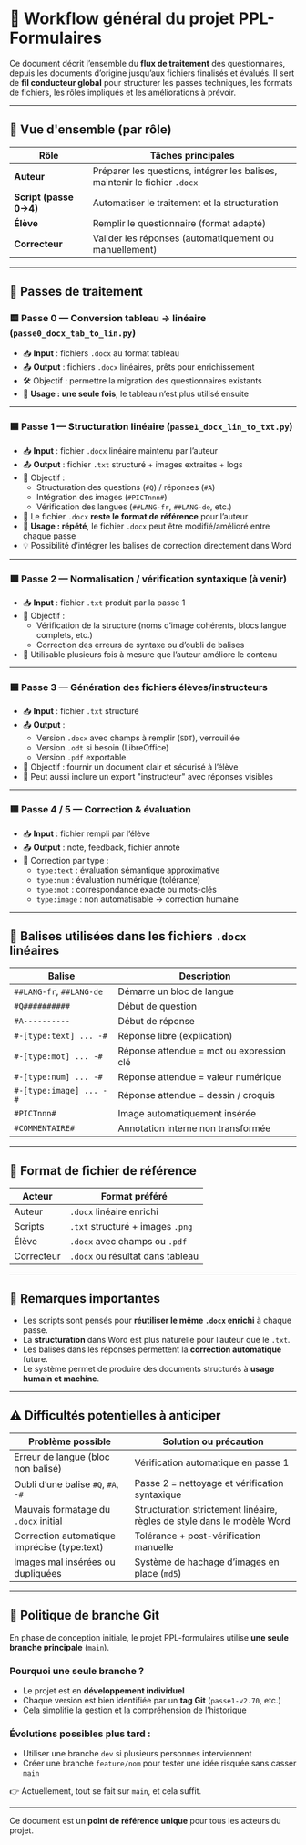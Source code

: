 
# 📘 Workflow général du projet PPL-Formulaires

Ce document décrit l’ensemble du **flux de traitement** des questionnaires, depuis les documents d’origine jusqu’aux fichiers finalisés et évalués. Il sert de **fil conducteur global** pour structurer les passes techniques, les formats de fichiers, les rôles impliqués et les améliorations à prévoir.

---

## 🧭 Vue d'ensemble (par rôle)

| Rôle                  | Tâches principales                                                                 |
|-----------------------|------------------------------------------------------------------------------------|
| **Auteur**            | Préparer les questions, intégrer les balises, maintenir le fichier `.docx`       |
| **Script (passe 0→4)**| Automatiser le traitement et la structuration                                     |
| **Élève**             | Remplir le questionnaire (format adapté)                                          |
| **Correcteur**        | Valider les réponses (automatiquement ou manuellement)                            |

---

## 🔄 Passes de traitement

### 🟨 Passe 0 — Conversion tableau → linéaire (`passe0_docx_tab_to_lin.py`)
- 📥 **Input** : fichiers `.docx` au format tableau
- 📤 **Output** : fichiers `.docx` linéaires, prêts pour enrichissement
- 🛠️ Objectif : permettre la migration des questionnaires existants
- 🔁 **Usage : une seule fois**, le tableau n’est plus utilisé ensuite

---

### 🟦 Passe 1 — Structuration linéaire (`passe1_docx_lin_to_txt.py`)
- 📥 **Input** : fichier `.docx` linéaire maintenu par l’auteur
- 📤 **Output** : fichier `.txt` structuré + images extraites + logs
- 🎯 Objectif :
  - Structuration des questions (`#Q`) / réponses (`#A`)
  - Intégration des images (`#PICTnnn#`)
  - Vérification des langues (`##LANG-fr`, `##LANG-de`, etc.)
- 🧩 Le fichier `.docx` **reste le format de référence** pour l’auteur
- 🔁 **Usage : répété**, le fichier `.docx` peut être modifié/amélioré entre chaque passe
- 💡 Possibilité d’intégrer les balises de correction directement dans Word

---

### 🟩 Passe 2 — Normalisation / vérification syntaxique (à venir)
- 📥 **Input** : fichier `.txt` produit par la passe 1
- 🎯 Objectif :
  - Vérification de la structure (noms d’image cohérents, blocs langue complets, etc.)
  - Correction des erreurs de syntaxe ou d’oubli de balises
- 🔁 Utilisable plusieurs fois à mesure que l’auteur améliore le contenu

---

### 🟦 Passe 3 — Génération des fichiers élèves/instructeurs
- 📥 **Input** : fichier `.txt` structuré
- 📤 **Output** :
  - Version `.docx` avec champs à remplir (`SDT`), verrouillée
  - Version `.odt` si besoin (LibreOffice)
  - Version `.pdf` exportable
- 🎯 Objectif : fournir un document clair et sécurisé à l’élève
- 🧩 Peut aussi inclure un export "instructeur" avec réponses visibles

---

### 🟥 Passe 4 / 5 — Correction & évaluation
- 📥 **Input** : fichier rempli par l’élève
- 📤 **Output** : note, feedback, fichier annoté
- 🔎 Correction par type :
  - `type:text` : évaluation sémantique approximative
  - `type:num` : évaluation numérique (tolérance)
  - `type:mot` : correspondance exacte ou mots-clés
  - `type:image` : non automatisable → correction humaine

---

## 📄 Balises utilisées dans les fichiers `.docx` linéaires

| Balise                  | Description                                                     |
|-------------------------|-----------------------------------------------------------------|
| `##LANG-fr`, `##LANG-de`| Démarre un bloc de langue                                      |
| `#Q##########`          | Début de question                                               |
| `#A----------`          | Début de réponse                                                |
| `#-[type:text] ... -#`  | Réponse libre (explication)                                    |
| `#-[type:mot] ... -#`   | Réponse attendue = mot ou expression clé                       |
| `#-[type:num] ... -#`   | Réponse attendue = valeur numérique                            |
| `#-[type:image] ... -#` | Réponse attendue = dessin / croquis                            |
| `#PICTnnn#`             | Image automatiquement insérée                                  |
| `#COMMENTAIRE#`         | Annotation interne non transformée                             |

---

## 💾 Format de fichier de référence

| Acteur     | Format préféré                     |
|------------|------------------------------------|
| Auteur     | `.docx` linéaire enrichi           |
| Scripts    | `.txt` structuré + images `.png`   |
| Élève      | `.docx` avec champs ou `.pdf`      |
| Correcteur | `.docx` ou résultat dans tableau   |

---

## 🧠 Remarques importantes

- Les scripts sont pensés pour **réutiliser le même `.docx` enrichi** à chaque passe.
- La **structuration** dans Word est plus naturelle pour l’auteur que le `.txt`.
- Les balises dans les réponses permettent la **correction automatique** future.
- Le système permet de produire des documents structurés à **usage humain et machine**.

---

## ⚠️ Difficultés potentielles à anticiper

| Problème possible                             | Solution ou précaution                                                  |
|-----------------------------------------------|--------------------------------------------------------------------------|
| Erreur de langue (bloc non balisé)            | Vérification automatique en passe 1                                     |
| Oubli d’une balise `#Q`, `#A`, `-#`            | Passe 2 = nettoyage et vérification syntaxique                          |
| Mauvais formatage du `.docx` initial          | Structuration strictement linéaire, règles de style dans le modèle Word |
| Correction automatique imprécise (type:text)  | Tolérance + post-vérification manuelle                                  |
| Images mal insérées ou dupliquées             | Système de hachage d’images en place (`md5`)                            |

---

## 🌿 Politique de branche Git

En phase de conception initiale, le projet PPL-formulaires utilise **une seule branche principale** (`main`).

### Pourquoi une seule branche ?
- Le projet est en **développement individuel**
- Chaque version est bien identifiée par un **tag Git** (`passe1-v2.70`, etc.)
- Cela simplifie la gestion et la compréhension de l’historique

### Évolutions possibles plus tard :
- Utiliser une branche `dev` si plusieurs personnes interviennent
- Créer une branche `feature/nom` pour tester une idée risquée sans casser `main`

👉 Actuellement, tout se fait sur `main`, et cela suffit.

---

Ce document est un **point de référence unique** pour tous les acteurs du projet.
